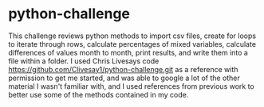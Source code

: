 # python-challenge
This challenge reviews python methods to import csv files, create for loops to iterate through rows, calculate percentages of mixed variables, calculate differences of values month to month, print results, and write them into a file within a folder.
I used Chris Livesays code <https://github.com/Clivesay1/python-challenge.git> as a reference with permission to get me started, and was able to google a lot of the other material I wasn't familiar with, and I used references from previous work to better use some of the methods contained in my code.

